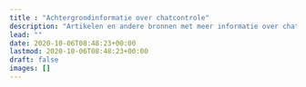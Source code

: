 ```yaml
---
title : "Achtergrondinformatie over chatcontrole"
description: "Artikelen en andere bronnen met meer informatie over chatcontrole"
lead: ""
date: 2020-10-06T08:48:23+00:00
lastmod: 2020-10-06T08:48:23+00:00
draft: false
images: []
---
```

